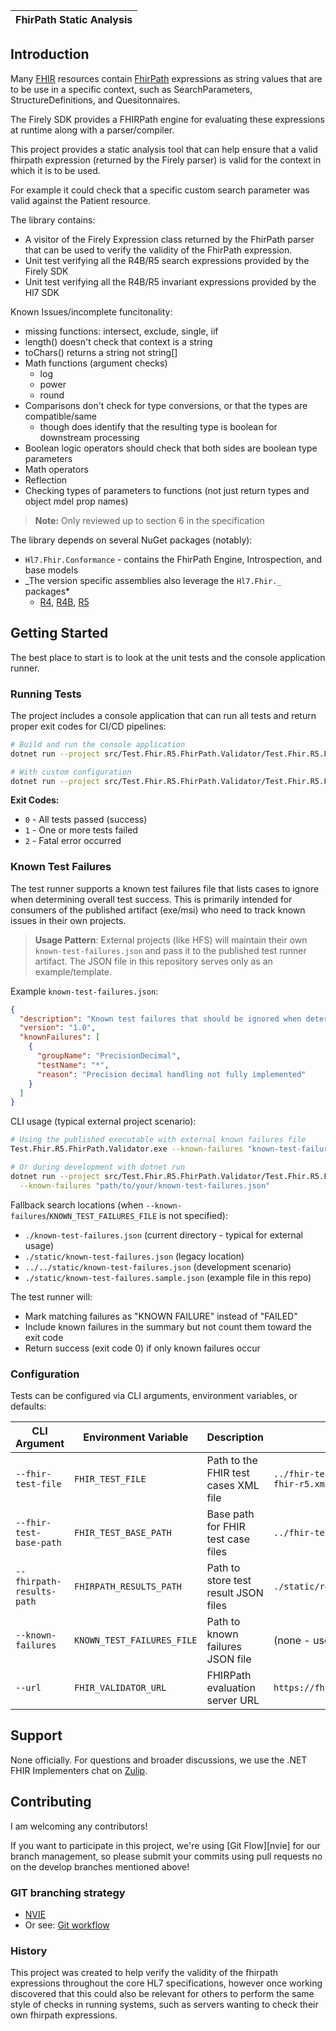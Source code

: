 | FhirPath Static Analysis |
| ------------------------ |

## Introduction

Many [FHIR][fhir-spec] resources contain [FhirPath][fhirpath-spec] expressions as string values that are to
be use in a specific context, such as SearchParameters, StructureDefinitions, and Quesitonnaires.

The Firely SDK provides a FHIRPath engine for evaluating these expressions at runtime along with a parser/compiler.

This project provides a static analysis tool that can help ensure that a valid fhirpath expression (returned
by the Firely parser) is valid for the context in which it is to be used.

For example it could check that a specific custom search parameter was valid against the Patient resource.

The library contains:

- A visitor of the Firely Expression class returned by the FhirPath parser that can be used to verify the validity of the FhirPath expression.
- Unit test verifying all the R4B/R5 search expressions provided by the Firely SDK
- Unit test verifying all the R4B/R5 invariant expressions provided by the Hl7 SDK

Known Issues/incomplete funcitonality:

- missing functions: intersect, exclude, single, iif
- length() doesn't check that context is a string
- toChars() returns a string not string[]
- Math functions (argument checks)
  - log
  - power
  - round
- Comparisons don't check for type conversions, or that the types are compatible/same
  - though does identify that the resulting type is boolean for downstream processing
- Boolean logic operators should check that both sides are boolean type parameters
- Math operators
- Reflection
- Checking types of parameters to functions (not just return types and object mdel prop names)

> **Note:** Only reviewed up to section 6 in the specification

The library depends on several NuGet packages (notably):

- `Hl7.Fhir.Conformance` - contains the FhirPath Engine, Introspection, and base models
- _The version specific assemblies also leverage the `Hl7.Fhir._` packages\*
  - [R4][r4-spec], [R4B][r4b-spec], [R5][r5-spec]

## Getting Started

The best place to start is to look at the unit tests and the console application runner.

### Running Tests

The project includes a console application that can run all tests and return proper exit codes for CI/CD pipelines:

```bash
# Build and run the console application
dotnet run --project src/Test.Fhir.R5.FhirPath.Validator/Test.Fhir.R5.FhirPath.Validator.csproj

# With custom configuration
dotnet run --project src/Test.Fhir.R5.FhirPath.Validator/Test.Fhir.R5.FhirPath.Validator.csproj -- --fhir-test-file "path/to/tests.xml" --url "https://fhirpath.heliossoftware.com/r5"
```

**Exit Codes:**

- `0` - All tests passed (success)
- `1` - One or more tests failed
- `2` - Fatal error occurred

### Known Test Failures

The test runner supports a known test failures file that lists cases to ignore when determining overall test success. This is primarily intended for consumers of the published artifact (exe/msi) who need to track known issues in their own projects.

> **Usage Pattern**: External projects (like HFS) will maintain their own `known-test-failures.json` and pass it to the published test runner artifact. The JSON file in this repository serves only as an example/template.

Example `known-test-failures.json`:

```json
{
  "description": "Known test failures that should be ignored when determining overall test success",
  "version": "1.0",
  "knownFailures": [
    {
      "groupName": "PrecisionDecimal",
      "testName": "*",
      "reason": "Precision decimal handling not fully implemented"
    }
  ]
}
```

CLI usage (typical external project scenario):

```bash
# Using the published executable with external known failures file
Test.Fhir.R5.FhirPath.Validator.exe --known-failures "known-test-failures.json"

# Or during development with dotnet run
dotnet run --project src/Test.Fhir.R5.FhirPath.Validator/Test.Fhir.R5.FhirPath.Validator.csproj -- \
  --known-failures "path/to/your/known-test-failures.json"
```

Fallback search locations (when `--known-failures`/`KNOWN_TEST_FAILURES_FILE` is not specified):

- `./known-test-failures.json` (current directory - typical for external usage)
- `./static/known-test-failures.json` (legacy location)
- `../../static/known-test-failures.json` (development scenario)
- `./static/known-test-failures.sample.json` (example file in this repo)

The test runner will:

- Mark matching failures as "KNOWN FAILURE" instead of "FAILED"
- Include known failures in the summary but not count them toward the exit code
- Return success (exit code 0) if only known failures occur

### Configuration

Tests can be configured via CLI arguments, environment variables, or defaults:

| CLI Argument              | Environment Variable       | Description                          | Default Value                                      |
| ------------------------- | -------------------------- | ------------------------------------ | -------------------------------------------------- |
| `--fhir-test-file`        | `FHIR_TEST_FILE`           | Path to the FHIR test cases XML file | `../fhir-test-cases/r5/fhirpath/tests-fhir-r5.xml` |
| `--fhir-test-base-path`   | `FHIR_TEST_BASE_PATH`      | Base path for FHIR test case files   | `../fhir-test-cases/r5/`                           |
| `--fhirpath-results-path` | `FHIRPATH_RESULTS_PATH`    | Path to store test result JSON files | `./static/results`                                 |
| `--known-failures`        | `KNOWN_TEST_FAILURES_FILE` | Path to known failures JSON file     | (none - uses fallback search)                      |
| `--url`                   | `FHIR_VALIDATOR_URL`       | FHIRPath evaluation server URL       | `https://fhirpath.heliossoftware.com/r5`           |

## Support

None officially.
For questions and broader discussions, we use the .NET FHIR Implementers chat on [Zulip][netapi-zulip].

## Contributing

I am welcoming any contributors!

If you want to participate in this project, we're using [Git Flow][nvie] for our branch management, so please submit your commits using pull requests no on the develop branches mentioned above!

### GIT branching strategy

- [NVIE](http://nvie.com/posts/a-successful-git-branching-model/)
- Or see: [Git workflow](https://www.atlassian.com/git/workflows#!workflow-gitflow)

[netapi-zulip]: https://chat.fhir.org/#narrow/stream/dotnet
[fhir-spec]: http://www.hl7.org/fhir
[r4-spec]: http://www.hl7.org/fhir/r4
[r4b-spec]: http://www.hl7.org/fhir/r4b
[r5-spec]: http://www.hl7.org/fhir/r5
[fhirpath-spec]: http://hl7.org/fhirpath/

### History

This project was created to help verify the validity of the fhirpath expressions
throughout the core HL7 specifications, however once working discovered that this
could also be relevant for others to perform the same style of checks in running systems,
such as servers wanting to check their own fhirpath expressions.
